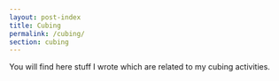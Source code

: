 ```yaml
---
layout: post-index
title: Cubing
permalink: /cubing/
section: cubing
---
```


You will find here stuff I wrote which are related to my cubing activities.

